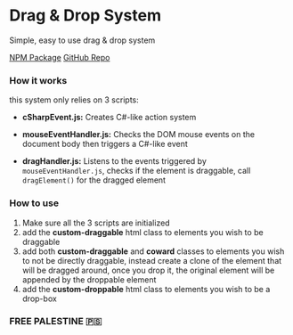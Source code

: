 # Drag & Drop System
Simple, easy to use drag & drop system

[NPM Package](https://www.npmjs.com/package/drag-drop-system)
[GitHub Repo](https://github.com/Sudidal/drag-drop-system)

### How it works
this system only relies on 3 scripts:
- **cSharpEvent.js:** Creates C#-like action system
+ **mouseEventHandler.js:** Checks the DOM mouse events on the document body then triggers a C#-like event
* **dragHandler.js:** Listens to the events triggered by `mouseEventHandler.js`, checks if the element is draggable, call `dragElement()` for the dragged element

### How to use
1. Make sure all the 3 scripts are initialized
2. add the **custom-draggable** html class to elements you wish to be draggable
3. add both **custom-draggable** and **coward** classes to elements you wish to not be directly draggable, instead create a clone of the element that will be dragged around, once you drop it, the original element will be appended by the droppable element
4. add the **custom-droppable** html class to elements you wish to be a drop-box

### FREE PALESTINE 🇵🇸